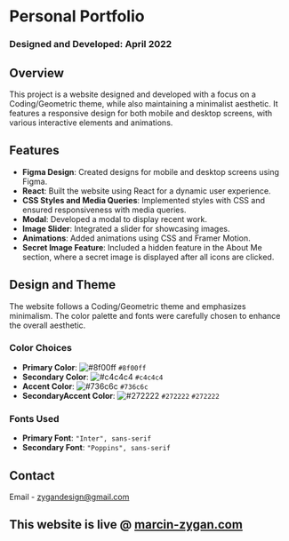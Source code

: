 # Personal Portfolio

### Designed and Developed: April 2022

## Overview

This project is a website designed and developed with a focus on a Coding/Geometric theme, while also maintaining a minimalist aesthetic. It features a responsive design for both mobile and desktop screens, with various interactive elements and animations.

## Features

- **Figma Design**: Created designs for mobile and desktop screens using Figma.
- **React**: Built the website using React for a dynamic user experience.
- **CSS Styles and Media Queries**: Implemented styles with CSS and ensured responsiveness with media queries.
- **Modal**: Developed a modal to display recent work.
- **Image Slider**: Integrated a slider for showcasing images.
- **Animations**: Added animations using CSS and Framer Motion.
- **Secret Image Feature**: Included a hidden feature in the About Me section, where a secret image is displayed after all icons are clicked.

## Design and Theme

The website follows a Coding/Geometric theme and emphasizes minimalism. The color palette and fonts were carefully chosen to enhance the overall aesthetic.

### Color Choices

- **Primary Color**: ![#8f00ff](https://via.placeholder.com/10/8f00ff/000000?text=+) `#8f00ff`
- **Secondary Color**: ![#c4c4c4](https://via.placeholder.com/10/c4c4c4/000000?text=+) `#c4c4c4`
- **Accent Color**: ![#736c6c](https://via.placeholder.com/10/736c6c/000000?text=+) `#736c6c`
- **SecondaryAccent Color**: ![#272222](https://via.placeholder.com/10/272222/000000?text=+) `#272222` <span style='color:#272222'>`#272222`</span>

### Fonts Used

- **Primary Font**: `"Inter", sans-serif`
- **Secondary Font**: `"Poppins", sans-serif`



## Contact

Email - [zygandesign@gmail.com](mailto:zygandesign@gmail.com)


## This website is live @ <a href="https://marcin-zygan.com">marcin-zygan.com</a>
